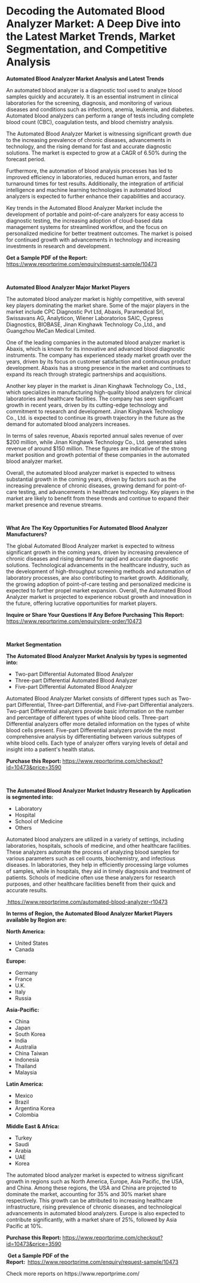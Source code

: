 <p><h1>Decoding the Automated Blood Analyzer Market: A Deep Dive into the Latest Market Trends, Market Segmentation, and Competitive Analysis</h1></p><p><strong>Automated Blood Analyzer Market Analysis and Latest Trends</strong></p>
<p><p>An automated blood analyzer is a diagnostic tool used to analyze blood samples quickly and accurately. It is an essential instrument in clinical laboratories for the screening, diagnosis, and monitoring of various diseases and conditions such as infections, anemia, leukemia, and diabetes. Automated blood analyzers can perform a range of tests including complete blood count (CBC), coagulation tests, and blood chemistry analysis.</p><p>The Automated Blood Analyzer Market is witnessing significant growth due to the increasing prevalence of chronic diseases, advancements in technology, and the rising demand for fast and accurate diagnostic solutions. The market is expected to grow at a CAGR of 6.50% during the forecast period. </p><p>Furthermore, the automation of blood analysis processes has led to improved efficiency in laboratories, reduced human errors, and faster turnaround times for test results. Additionally, the integration of artificial intelligence and machine learning technologies in automated blood analyzers is expected to further enhance their capabilities and accuracy.</p><p>Key trends in the Automated Blood Analyzer Market include the development of portable and point-of-care analyzers for easy access to diagnostic testing, the increasing adoption of cloud-based data management systems for streamlined workflow, and the focus on personalized medicine for better treatment outcomes. The market is poised for continued growth with advancements in technology and increasing investments in research and development.</p></p>
<p><strong>Get a Sample PDF of the Report:&nbsp;</strong> <a href="https://www.reportprime.com/enquiry/request-sample/10473">https://www.reportprime.com/enquiry/request-sample/10473</a></p>
<p>&nbsp;</p>
<p><strong>Automated Blood Analyzer Major Market Players</strong></p>
<p><p>The automated blood analyzer market is highly competitive, with several key players dominating the market share. Some of the major players in the market include CPC Diagnostic Pvt Ltd, Abaxis, Paramedical Srl, Swissavans AG, Analyticon, Wiener Laboratorios SAIC, Cypress Diagnostics, BIOBASE, Jinan Kinghawk Technology Co.,Ltd., and Guangzhou MeCan Medical Limited.</p><p>One of the leading companies in the automated blood analyzer market is Abaxis, which is known for its innovative and advanced blood diagnostic instruments. The company has experienced steady market growth over the years, driven by its focus on customer satisfaction and continuous product development. Abaxis has a strong presence in the market and continues to expand its reach through strategic partnerships and acquisitions.</p><p>Another key player in the market is Jinan Kinghawk Technology Co., Ltd., which specializes in manufacturing high-quality blood analyzers for clinical laboratories and healthcare facilities. The company has seen significant growth in recent years, driven by its cutting-edge technology and commitment to research and development. Jinan Kinghawk Technology Co., Ltd. is expected to continue its growth trajectory in the future as the demand for automated blood analyzers increases.</p><p>In terms of sales revenue, Abaxis reported annual sales revenue of over $200 million, while Jinan Kinghawk Technology Co., Ltd. generated sales revenue of around $150 million. These figures are indicative of the strong market position and growth potential of these companies in the automated blood analyzer market.</p><p>Overall, the automated blood analyzer market is expected to witness substantial growth in the coming years, driven by factors such as the increasing prevalence of chronic diseases, growing demand for point-of-care testing, and advancements in healthcare technology. Key players in the market are likely to benefit from these trends and continue to expand their market presence and revenue streams.</p></p>
<p>&nbsp;</p>
<p><strong>What Are The Key Opportunities For Automated Blood Analyzer Manufacturers?</strong></p>
<p><p>The global Automated Blood Analyzer market is expected to witness significant growth in the coming years, driven by increasing prevalence of chronic diseases and rising demand for rapid and accurate diagnostic solutions. Technological advancements in the healthcare industry, such as the development of high-throughput screening methods and automation of laboratory processes, are also contributing to market growth. Additionally, the growing adoption of point-of-care testing and personalized medicine is expected to further propel market expansion. Overall, the Automated Blood Analyzer market is projected to experience robust growth and innovation in the future, offering lucrative opportunities for market players.</p></p>
<p><strong>Inquire or Share Your Questions If Any Before Purchasing This Report:</strong> <a href="https://www.reportprime.com/enquiry/pre-order/10473">https://www.reportprime.com/enquiry/pre-order/10473</a></p>
<p>&nbsp;</p>
<p><strong>Market Segmentation</strong></p>
<p><strong>The Automated Blood Analyzer Market Analysis by types is segmented into:</strong></p>
<p><ul><li>Two-part Differential Automated Blood Analyzer</li><li>Three-part Differential Automated Blood Analyzer</li><li>Five-part Differential Automated Blood Analyzer</li></ul></p>
<p><p>Automated Blood Analyzer Market consists of different types such as Two-part Differential, Three-part Differential, and Five-part Differential analyzers. Two-part Differential analyzers provide basic information on the number and percentage of different types of white blood cells. Three-part Differential analyzers offer more detailed information on the types of white blood cells present. Five-part Differential analyzers provide the most comprehensive analysis by differentiating between various subtypes of white blood cells. Each type of analyzer offers varying levels of detail and insight into a patient's health status.</p></p>
<p><strong>Purchase this Report:&nbsp;</strong><a href="https://www.reportprime.com/checkout?id=10473&price=3590">https://www.reportprime.com/checkout?id=10473&price=3590</a></p>
<p>&nbsp;</p>
<p><strong>The Automated Blood Analyzer Market Industry Research by Application is segmented into:</strong></p>
<p><ul><li>Laboratory</li><li>Hospital</li><li>School of Medicine</li><li>Others</li></ul></p>
<p><p>Automated blood analyzers are utilized in a variety of settings, including laboratories, hospitals, schools of medicine, and other healthcare facilities. These analyzers automate the process of analyzing blood samples for various parameters such as cell counts, biochemistry, and infectious diseases. In laboratories, they help in efficiently processing large volumes of samples, while in hospitals, they aid in timely diagnosis and treatment of patients. Schools of medicine often use these analyzers for research purposes, and other healthcare facilities benefit from their quick and accurate results.</p></p>
<p><a href="https://www.reportprime.com/automated-blood-analyzer-r10473">&nbsp;https://www.reportprime.com/automated-blood-analyzer-r10473</a></p>
<p><strong>In terms of Region, the Automated Blood Analyzer Market Players available by Region are:</strong></p>
<p>
    <p> <strong> North America: </strong>
        <ul>
            <li>United States</li>
            <li>Canada</li>
        </ul>
        </p> 
    <p> <strong> Europe: </strong>
        <ul>
            <li>Germany</li>
            <li>France</li>
            <li>U.K.</li>
            <li>Italy</li>
            <li>Russia</li>
        </ul>
        </p> 
    <p> <strong> Asia-Pacific: </strong>
        <ul>
            <li>China</li>
            <li>Japan</li>
            <li>South Korea</li>
            <li>India</li>
            <li>Australia</li>
            <li>China Taiwan</li>
            <li>Indonesia</li>
            <li>Thailand</li>
            <li>Malaysia</li>
        </ul>
        </p> 
    <p> <strong> Latin America: </strong>
        <ul>
            <li>Mexico</li>
            <li>Brazil</li>
            <li>Argentina Korea</li>
            <li>Colombia</li>
        </ul>
        </p> 
    <p> <strong> Middle East & Africa: </strong>
        <ul>
            <li>Turkey</li>
            <li>Saudi</li>
            <li>Arabia</li>
            <li>UAE</li>
            <li>Korea</li>
        </ul>
    </p>
    </p>
<p><p>The automated blood analyzer market is expected to witness significant growth in regions such as North America, Europe, Asia Pacific, the USA, and China. Among these regions, the USA and China are projected to dominate the market, accounting for 35% and 30% market share respectively. This growth can be attributed to increasing healthcare infrastructure, rising prevalence of chronic diseases, and technological advancements in automated blood analyzers. Europe is also expected to contribute significantly, with a market share of 25%, followed by Asia Pacific at 10%.</p></p>
<p><strong>Purchase this Report: </strong><a href="https://www.reportprime.com/checkout?id=10473&price=3590">https://www.reportprime.com/checkout?id=10473&price=3590</a></p>
<p>&nbsp;<strong>Get a Sample PDF of the Report:&nbsp;&nbsp;</strong><a href="https://www.reportprime.com/enquiry/request-sample/10473">https://www.reportprime.com/enquiry/request-sample/10473</a></p>
<p><strong></strong></p>
<p>Check more reports on https://www.reportprime.com/</p>